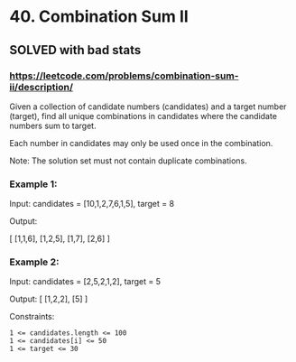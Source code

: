 # 40. Combination Sum II

## SOLVED with bad stats

### https://leetcode.com/problems/combination-sum-ii/description/

Given a collection of candidate numbers (candidates) and a target number (target), find all unique combinations in candidates where the candidate numbers sum to target.

Each number in candidates may only be used once in the combination.

Note: The solution set must not contain duplicate combinations.



### Example 1:

Input: candidates = [10,1,2,7,6,1,5], target = 8

Output:

[
[1,1,6],
[1,2,5],
[1,7],
[2,6]
]

### Example 2:

Input: candidates = [2,5,2,1,2], target = 5

Output:
[
[1,2,2],
[5]
]



Constraints:

    1 <= candidates.length <= 100
    1 <= candidates[i] <= 50
    1 <= target <= 30

